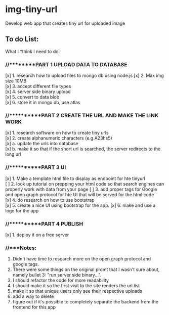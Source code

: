 # img-tiny-url

Develop web app that creates tiny url for uploaded image
## To do List:

What I *think I need to do:
### //********PART 1 UPLOAD DATA TO DATABASE
[x] 1. research how to upload files to mongo db using node.js 
[x] 2. Max img size 10MB                                    
[x] 3. accept different file types                         
[x] 4. server side binary upload                            
[x] 5. convert to data blob                                 
[x] 6. store it in mongo db, use atlas                    

### //**********PART 2 CREATE THE URL AND MAKE THE LINK WORK
[x] 1. research software on how to create tiny urls          
[x] 2. create alphanumeric characters (e.g.A23hs5)          
[x]   a. update the urls into database                     
[x]   b. make it so that if the short url is searched, the server redirects to the long url


### //**********PART 3 UI
[x] 1. Make a template html file to display as endpoint for hte tinyurl  
[ ] 2. look up tutorial on prepping your html code so that search engines can properly work with data from your page
[ ] 3. add proper tags for Google and open graph protocol for hte UI that will be served for the html code  
[x] 4. do research on how to use bootstrap              
[x] 5. create a nice UI using bootstrap for the app.
[x] 6. make and use a logo for the app 

### //**********PART 4 PUBLISH
[x] 1. deploy it on a free server                    


### //***Notes:
1. Didn't have time to research more on the open graph protocol and google tags.
2. There were some things on the original promt that I wasn't sure about, namely bullet 3: "run server side binary...".
3. I should refactor the code for more readability
4. I should make it so the first visit to the site renders the url list
5. make it so that unique users only see their respective uploads
6. add a way to delete 
8. figure out if it's possible to completely separate the backend from the frontend for this app
